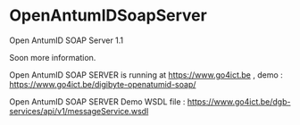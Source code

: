 # OpenAntumIDSoapServer
Open AntumID SOAP Server 1.1

Soon more information.

Open AntumID SOAP SERVER is running at https://www.go4ict.be , demo : https://www.go4ict.be/digibyte-openatumid-soap/

Open AntumID SOAP SERVER Demo WSDL file : https://www.go4ict.be/dgb-services/api/v1/messageService.wsdl
